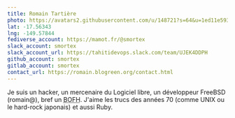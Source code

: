 ```yaml
---
title: Romain Tartière
photo: https://avatars2.githubusercontent.com/u/148721?s=64&u=1ed11e593f9a518aa0ebd2ed7b35fdd444d74f25&v=4
lat: -17.56343
lng: -149.57844
fediverse_account: https://mamot.fr/@smortex
slack_account: smortex
slack_account_url: https://tahitidevops.slack.com/team/UJEK4DDPH
github_account: smortex
gitlab_account: smortex
contact_url: https://romain.blogreen.org/contact.html
---
```

Je suis un hacker, un mercenaire du Logiciel libre, un développeur FreeBSD (romain@), bref un <abbr title="Bastard Operator From Hell">BOFH</abbr>.  J'aime les trucs des années 70 (comme UNIX ou le hard-rock japonais) et aussi Ruby.
